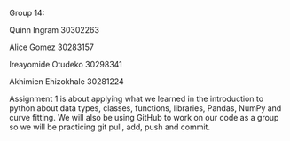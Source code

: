 Group 14:

Quinn Ingram 30302263

Alice Gomez 30283157

Ireayomide Otudeko 30298341

Akhimien Ehizokhale 30281224



Assignment 1 is about applying what we learned in the introduction to python about data types, classes, functions, libraries, Pandas, NumPy and curve fitting. We will also be using GitHub to work on our code as a group so we will be practicing git pull, add, push and commit.

